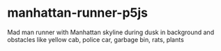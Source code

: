# manhattan-runner-p5js
Mad man runner with Manhattan skyline during dusk in background and obstacles like yellow cab, police car, garbage bin, rats, plants
